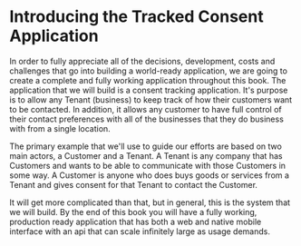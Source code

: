 # Introducing the Tracked Consent Application
In order to fully appreciate all of the decisions, development, costs and challenges that go into building a world-ready application, we are going to create a complete and fully working application throughout this book. The application that we will build is a consent tracking application. It's purpose is to allow any Tenant (business) to keep track of how their customers want to be contacted. In addition, it allows any customer to have full control of their contact preferences with all of the businesses that they do business with from a single location.

The primary example that we'll use to guide our efforts are based on two main actors, a Customer and a Tenant. A Tenant is any company that has Customers and wants to be able to communicate with those Customers in some way. A Customer is anyone who does buys goods or services from a Tenant and gives consent for that Tenant to contact the Customer.

It will get more complicated than that, but in general, this is the system that we will build. By the end of this book you will have a fully working, production ready application that has both a web and native mobile interface with an api that can scale infinitely large as usage demands.